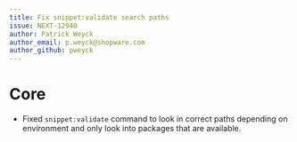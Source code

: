 ```yaml
---
title: Fix snippet:validate search paths
issue: NEXT-12940
author: Patrick Weyck
author_email: p.weyck@shopware.com 
author_github: pweyck
---
```

# Core
* Fixed `snippet:validate` command to look in correct paths depending on environment and only look into packages that are available.
